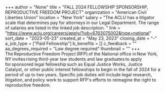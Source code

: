 +++
author = "None"
title = "FALL 2024 FELLOWSHIP SPONSORSHIP, REPRODUCTIVE FREEDOM PROJECT"
organization = "American Civil Liberties Union"
location = "New York"
salary = "The ACLU has a litigator scale that determines pay for attorneys in our Legal Department. The range of salaries are listed in the linked job description. "
link = "https://www.aclu.org/careers/apply/?job=6763075002&type=national"
sort_date = "2023-05-23"
created_at = "May 23, 2023"
closing_date = "-"
a_job_type = ["Paid Fellowship"]
b_benefits = []
c_feedback = ""
aa_degrees_required = "Law degree required"
thumbnail = ""
+++
The Reproductive Freedom Project (RFP) of the National office in New York, NY invites rising third-year law students and law graduates to apply for sponsored legal fellowship such as Equal Justice Works, Justice Catalyst, or other public interest fellowships to begin in the fall of 2024 for a period of up to two years. Specific job duties will include legal research, litigation, and policy work to support RFP's efforts to reimagine the right to reproductive freedom.